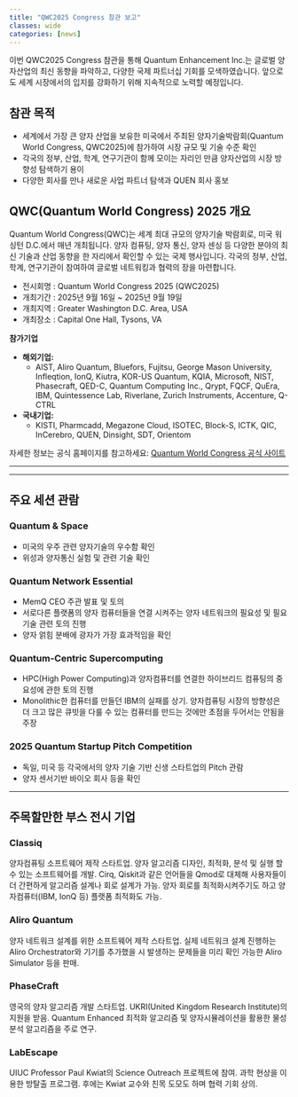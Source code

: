 ```yaml
---
title: "QWC2025 Congress 참관 보고"
classes: wide
categories: [news]
---
```


이번 QWC2025 Congress 참관을 통해 Quantum Enhancement Inc.는 글로벌 양자산업의 최신 동향을 파악하고, 다양한 국제 파트너십 기회를 모색하였습니다. 앞으로도 세계 시장에서의 입지를 강화하기 위해 지속적으로 노력할 예정입니다.


## 참관 목적

- 세계에서 가장 큰 양자 산업을 보유한 미국에서 주최된 양자기술박람회(Quantum World Congress, QWC2025)에 참가하여 시장 규모 및 기술 수준 확인
- 각국의 정부, 산업, 학계, 연구기관이 함께 모이는 자리인 만큼 양자산업의 시장 방향성 탐색하기 용이
- 다양한 회사를 만나 새로운 사업 파트너 탐색과 QUEN 회사 홍보

## QWC(Quantum World Congress) 2025 개요

Quantum World Congress(QWC)는 세계 최대 규모의 양자기술 박람회로, 미국 워싱턴 D.C.에서 매년 개최됩니다. 양자 컴퓨팅, 양자 통신, 양자 센싱 등 다양한 분야의 최신 기술과 산업 동향을 한 자리에서 확인할 수 있는 국제 행사입니다. 각국의 정부, 산업, 학계, 연구기관이 참여하여 글로벌 네트워킹과 협력의 장을 마련합니다.

- 전시회명 : Quantum World Congress 2025 (QWC2025)  
- 개최기간 : 2025년 9월 16일 ~ 2025년 9월 19일  
- 개최지역 : Greater Washington D.C. Area, USA  
- 개최장소 : Capital One Hall, Tysons, VA  


**참가기업**

- **해외기업:**
  - AIST, Aliro Quantum, Bluefors, Fujitsu, George Mason University, Infleqtion, IonQ, Kiutra, KOR-US Quantum, KQIA, Microsoft, NIST, Phasecraft, QED-C, Quantum Computing Inc., Qrypt, FQCF, QuEra, IBM, Quintessence Lab, Riverlane, Zurich Instruments, Accenture, Q-CTRL
- **국내기업:**
  - KISTI, Pharmcadd, Megazone Cloud, ISOTEC, Block-S, ICTK, QIC, InCerebro, QUEN, Dinsight, SDT, Orientom

자세한 정보는 공식 홈페이지를 참고하세요: [Quantum World Congress 공식 사이트](https://www.quantumworldcongress.com/)

---


---

## 주요 세션 관람

### Quantum & Space
- 미국의 우주 관련 양자기술의 우수함 확인
- 위성과 양자통신 실험 및 관련 기술 확인

### Quantum Network Essential
- MemQ CEO 주관 발표 및 토의
- 서로다른 플랫폼의 양자 컴퓨터들을 연결 시켜주는 양자 네트워크의 필요성 및 필요기술 관련 토의 진행
- 양자 얽힘 분배에 광자가 가장 효과적임을 확인

### Quantum-Centric Supercomputing
- HPC(High Power Computing)과 양자컴퓨터를 연결한 하이브리드 컴퓨팅의 중요성에 관한 토의 진행
- Monolithic한 컴퓨터를 만들던 IBM의 실패를 상기. 양자컴퓨팅 시장의 방향성은 더 크고 많은 큐빗을 다룰 수 있는 컴퓨터를 만드는 것에만 초점을 두어서는 안됨을 주장

### 2025 Quantum Startup Pitch Competition
- 독일, 미국 등 각국에서의 양자 기술 기반 신생 스타트업의 Pitch 관람
- 양자 센서기반 바이오 회사 등을 확인



---

## 주목할만한 부스 전시 기업

### Classiq
양자컴퓨팅 소프트웨어 제작 스타트업. 양자 알고리즘 디자인, 최적화, 분석 및 실행 할 수 있는 소프트웨어를 개발. Cirq, Qiskit과 같은 언어들을 Qmod로 대체해 사용자들이 더 간편하게 알고리즘 설계나 회로 설계가 가능. 양자 회로를 최적화시켜주기도 하고 양자컴퓨터(IBM, IonQ 등) 플랫폼 최적화도 가능.

### Aliro Quantum
양자 네트워크 설계를 위한 소프트웨어 제작 스타트업. 실제 네트워크 설계 진행하는 Aliro Orchestrator와 기기를 추가했을 시 발생하는 문제들을 미리 확인 가능한 Aliro Simulator 등을 판매.

### PhaseCraft
영국의 양자 알고리즘 개발 스타트업. UKRI(United Kingdom Research Institute)의 지원을 받음. Quantum Enhanced 최적화 알고리즘 및 양자시뮬레이션을 활용한 물성분석 알고리즘을 주로 연구.

### LabEscape
UIUC Professor Paul Kwiat의 Science Outreach 프로젝트에 참여. 과학 현상을 이용한 방탈출 프로그램. 후에는 Kwiat 교수와 친목 도모도 하며 협력 기회 상의.





